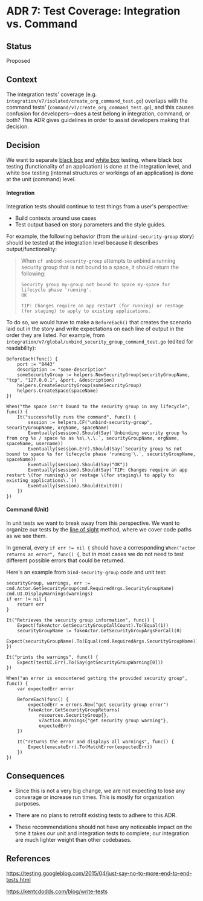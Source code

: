 # ADR 7: Test Coverage: Integration vs. Command

## Status

Proposed

## Context

The integration tests' coverage (e.g.
`integration/v7/isolated/create_org_command_test.go`) overlaps with the command
tests' (`command/v7/create_org_command_test.go`), and this causes confusion
for developers—does a test belong in integration, command, or both? This ADR
gives guidelines in order to assist developers making that decision.

## Decision

We want to separate [black
box](https://en.wikipedia.org/wiki/Black-box_testing) and [white
box](https://en.wikipedia.org/wiki/White-box_testing) testing, where
black box testing (functionality of an application) is done at the
integration level, and white box testing (internal structures or
workings of an application) is done at the unit (command) level.

#### Integration
Integration tests should continue to test things from a user's perspective:

- Build contexts around use cases
- Test output based on story parameters and the style guides.

For example, the following behavior (from the `unbind-security-group`
story) should be tested at the integration level because it describes
output/functionality:

> When `cf unbind-security-group` attempts to unbind a running security group
> that is not bound to a space, it should return the following:
>
> ```
> Security group my-group not bound to space my-space for lifecycle phase 'running'.
> OK
>
> TIP: Changes require an app restart (for running) or restage (for staging) to apply to existing applications.
> ```

To do so, we would have to make a `BeforeEach()` that creates the scenario
laid out in the story and write expectations on each line of output in
the order they are listed. For example, from
`integration/v7/global/unbind_security_group_command_test.go` (edited
for readability):

```golang
BeforeEach(func() {
	port := "8443"
	description := "some-description"
	someSecurityGroup := helpers.NewSecurityGroup(securityGroupName, "tcp", "127.0.0.1", &port, &description)
	helpers.CreateSecurityGroup(someSecurityGroup)
	helpers.CreateSpace(spaceName)
})

When("the space isn't bound to the security group in any lifecycle", func() {
	It("successfully runs the command", func() {
		session := helpers.CF("unbind-security-group", securityGroupName, orgName, spaceName)
		Eventually(session).Should(Say(`Unbinding security group %s from org %s / space %s as %s\.\.\.`, securityGroupName, orgName, spaceName, username))
		Eventually(session.Err).Should(Say(`Security group %s not bound to space %s for lifecycle phase 'running'\.`, securityGroupName, spaceName))
		Eventually(session).Should(Say("OK"))
		Eventually(session).Should(Say(`TIP: Changes require an app restart \(for running\) or restage \(for staging\) to apply to existing applications\.`))
		Eventually(session).Should(Exit(0))
	})
})
```

#### Command (Unit)
In unit tests we want to break away from this perspective. We
want to organize our tests by the [line of
sight](https://engineering.pivotal.io/post/go-flow-tests-like-code/)
method, where we cover code paths as we see them.

<!-- Brian is really uncomfortable linking to something he wrote -->

In general, every `if err != nil {` should have a corresponding `When("actor returns an
error", func() {`, but in most cases we do not need to test different
possible errors that could be returned.

Here's an example from `bind-security-group` code and unit test:

```golang
securityGroup, warnings, err := cmd.Actor.GetSecurityGroup(cmd.RequiredArgs.SecurityGroupName)
cmd.UI.DisplayWarnings(warnings)
if err != nil {
	return err
}
```

```golang
It("Retrieves the security group information", func() {
	Expect(fakeActor.GetSecurityGroupCallCount).To(Equal(1))
	securityGroupName := fakeActor.GetSecurityGroupArgsForCall(0)
	Expect(securityGroupName).To(Equal(cmd.RequiredArgs.SecurityGroupName))
})

It("prints the warnings", func() {
	Expect(testUI.Err).To(Say(getSecurityGroupWarning[0]))
})

When("an error is encountered getting the provided security group", func() {
	var expectedErr error

	BeforeEach(func() {
		expectedErr = errors.New("get security group error")
		fakeActor.GetSecurityGroupReturns(
			resources.SecurityGroup{},
			v7action.Warnings{"get security group warning"},
			expectedErr)
	})

	It("returns the error and displays all warnings", func() {
		Expect(executeErr).To(MatchError(expectedErr))
	})
})
```

## Consequences

- Since this is not a very big change, we are not expecting to lose any
  converage or increase run times. This is mostly for organization
  purposes.

- There are no plans to retrofit existing tests to adhere to this ADR.

- These recommendations should not have any noticeable impact on the
  time it takes our unit and integration tests to complete; our
  integration are much lighter weight than other codebases.

## References

<https://testing.googleblog.com/2015/04/just-say-no-to-more-end-to-end-tests.html>

<https://kentcdodds.com/blog/write-tests>
